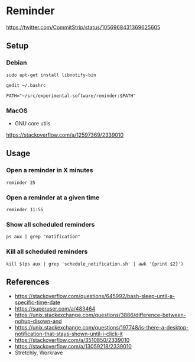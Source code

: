 
# Reminder

https://twitter.com/CommitStrip/status/1056968431369625605

## Setup

### Debian

```
sudo apt-get install libnotify-bin
```
`gedit ~/.bashrc`
```
PATH="~/src/experimental-software/reminder:$PATH"
```

### MacOS

- GNU core utils

https://stackoverflow.com/a/12597369/2339010

## Usage

### Open a reminder in X minutes

```
reminder 25
```

### Open a reminder at a given time

```
reminder 11:55
```

### Show all scheduled reminders

```
ps aux | grep "notification"
```

### Kill all scheduled reminders

```
kill $(ps aux | grep 'schedule_notification.sh' | awk '{print $2}')
```

## References
- https://stackoverflow.com/questions/645992/bash-sleep-until-a-specific-time-date
- https://superuser.com/a/483464
- https://unix.stackexchange.com/questions/3886/difference-between-nohup-disown-and
- https://unix.stackexchange.com/questions/197748/is-there-a-desktop-notification-that-stays-shown-until-i-click-it
- https://stackoverflow.com/a/3510850/2339010
- https://stackoverflow.com/a/13059218/2339010
- Stretchly, Workrave
